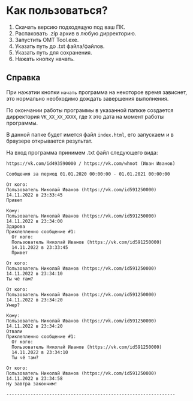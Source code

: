 # Как пользоваться?

1. Скачать версию подходящую под ваш ПК.
2. Распаковать .zip архив в любую дирректорию.
3. Запустить OMT Tool.exe.
4. Указать путь до .txt файла/файлов.
5. Указать путь для сохранения.
6. Нажать кнопку начать.

## Справка
При нажатии кнопки `начать` программа на некоторое время зависнет, это нормально необходимо дождать завершения выполнения.

По окончании работы программы в указанной папкке создается дирректория `VK_XX_XX_XXXX`, где `X` это дата на момент работы программы.

В данной папке будет имется файл `index.html`, его запускаем и в браузере открывается результат.

На вход программа принимем .txt файл следующего вида:
```
https://vk.com/id493590000 / https://vk.com/whnot (Иван Иванов)

Сообщения за период 01.01.2020 00:00:00 - 01.01.2021 00:00:00

От кого:
Пользователь Николай Иванов (https://vk.com/id591250000)
14.11.2022 в 23:33:45
Привет

Кому:
Пользователь Николай Иванов (https://vk.com/id591250000)
14.11.2022 в 23:34:00
Здарова
Приклепленно сообщение #1: 
  От кого:
  Пользователь Николай Иванов (https://vk.com/id591250000)
  14.11.2022 в 23:33:45
  Привет

От кого:
Пользователь Николай Иванов (https://vk.com/id591250000)
14.11.2022 в 23:34:10
Ты чё там?

От кого:
Пользователь Николай Иванов (https://vk.com/id591250000)
14.11.2022 в 23:34:20
Умер?

Кому:
Пользователь Николай Иванов (https://vk.com/id591250000)
14.11.2022 в 23:34:20
Отвали
Приклепленно сообщение #1: 
  От кого:
  Пользователь Николай Иванов (https://vk.com/id591250000)
  14.11.2022 в 23:34:10
  Ты чё там?

От кого:
Пользователь Николай Иванов (https://vk.com/id591250000)
14.11.2022 в 23:34:58
Ну завтра закончим!

---------------------------------------------------------------
```

